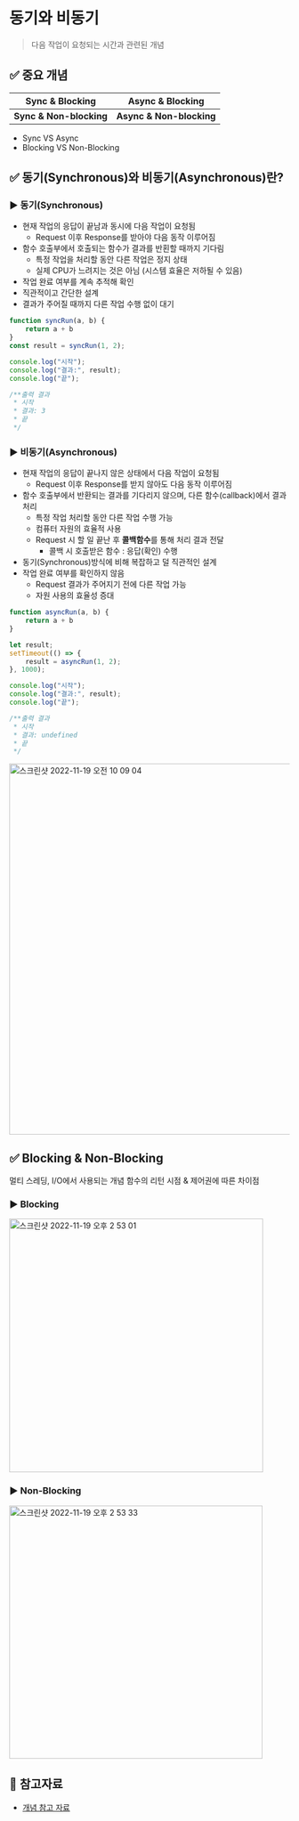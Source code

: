 # 동기와 비동기
> 다음 작업이 요청되는 시간과 관련된 개념

## ✅ 중요 개념
|     Sync & Blocking     |     Async & Blocking     |
| :---------------------: | :----------------------: |
| **Sync & Non-blocking** | **Async & Non-blocking** |

- Sync VS Async
- Blocking VS Non-Blocking

## ✅ 동기(Synchronous)와 비동기(Asynchronous)란?
### ▶️ 동기(Synchronous)
- 현재 작업의 응답이 끝남과 동시에 다음 작업이 요청됨
   - Request 이후 Response를 받아야 다음 동작 이루어짐
- 함수 호출부에서 호출되는 함수가 결과를 반횐할 때까지 기다림
   - 특정 작업을 처리할 동안 다른 작업은 정지 상태
   - 실제 CPU가 느려지는 것은 아님 (시스템 효율은 저하될 수 있음)
- 작업 완료 여부를 계속 추적해 확인
- 직관적이고 간단한 설계
- 결과가 주어질 때까지 다른 작업 수행 없이 대기

```js
function syncRun(a, b) {
    return a + b
}
const result = syncRun(1, 2);

console.log("시작");
console.log("결과:", result);
console.log("끝");

/**출력 결과
 * 시작
 * 결과: 3
 * 끝
 */
```

### ▶️ 비동기(Asynchronous)
- 현재 작업의 응답이 끝나지 않은 상태에서 다음 작업이 요청됨
   - Request 이후 Response를 받지 않아도 다음 동작 이루어짐
- 함수 호출부에서 반환되는 결과를 기다리지 않으며, 다른 함수(callback)에서 결과 처리
   - 특정 작업 처리할 동안 다른 작업 수행 가능
   - 컴퓨터 자원의 효율적 사용
   - Request 시 할 일 끝난 후 **콜백함수**를 통해 처리 결과 전달
      - 콜백 시 호출받은 함수 : 응답(확인) 수행
- 동기(Synchronous)방식에 비해 복잡하고 덜 직관적인 설계
- 작업 완료 여부를 확인하지 않음
	- Request 결과가 주어지기 전에 다른 작업 가능
    - 자원 사용의 효율성 증대
```js
function asyncRun(a, b) {
    return a + b
}

let result;
setTimeout(() => {
    result = asyncRun(1, 2);
}, 1000);

console.log("시작");
console.log("결과:", result);
console.log("끝");

/**출력 결과
 * 시작
 * 결과: undefined
 * 끝
 */
```
<img width="667" alt="스크린샷 2022-11-19 오전 10 09 04" src="https://user-images.githubusercontent.com/66112716/202826696-59e6180e-cb7b-422e-9251-5c8172bebafa.png">

## ✅ Blocking & Non-Blocking
멀티 스레딩, I/O에서 사용되는 개념
함수의 리턴 시점 & 제어권에 따른 차이점

### ▶️ Blocking
<img width="456" alt="스크린샷 2022-11-19 오후 2 53 01" src="https://user-images.githubusercontent.com/66112716/202836840-1e2cadf4-9d9f-453a-85d9-d9fc9578f266.png">


### ▶️ Non-Blocking
<img width="455" alt="스크린샷 2022-11-19 오후 2 53 33" src="https://user-images.githubusercontent.com/66112716/202836919-97e91afe-a033-478c-b443-51c104fb3ea1.png">


## 📌 참고자료
- [개념 참고 자료](https://cotak.tistory.com/136)